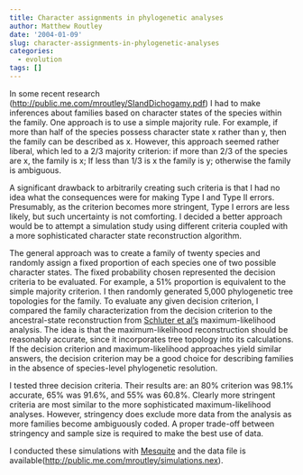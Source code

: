```yaml
---
title: Character assignments in phylogenetic analyses
author: Matthew Routley
date: '2004-01-09'
slug: character-assignments-in-phylogenetic-analyses
categories:
  - evolution
tags: []
---
```


<p>In some recent research (<a href="http://public.me.com/mroutley/SIandDichogamy.pdf">http://public.me.com/mroutley/SIandDichogamy.pdf</a>) I had to make inferences about families based on character states of the species within the family. One approach is to use a simple majority rule. For example, if more than half of the species possess character state x rather than y, then the family can be described as x. However, this approach seemed rather liberal, which led to a 2/3 majority criterion: if more than 2/3 of the species are x, the family is x; If less than 1/3 is x the family is y; otherwise the family is ambiguous.</p>

<p>A significant drawback to arbitrarily creating such criteria is that I had no idea what the consequences were for making Type I and Type II errors. Presumably, as the criterion becomes more stringent, Type I errors are less likely, but such uncertainty is not comforting. I decided a better approach would be to attempt a simulation study using different criteria coupled with a more sophisticated character state reconstruction algorithm.</p>

<p>The general approach was to create a family of twenty species and randomly assign a fixed proportion of each species one of two possible character states. The fixed probability chosen represented the decision criteria to be evaluated. For example, a 51% proportion is equivalent to the simple majority criterion. I then randomly generated 5,000 phylogenetic tree topologies for the family. To evaluate any given decision criterion, I compared the family characterization from the decision criterion to the ancestral-state reconstruction from <a href="http://links.jstor.org/sici?sici=0014-3820%28199712%2951%3A6%3C1699%3ALOASIA%3E2.0.CO%3B2-4">Schluter et al&#8217;s</a> maximum-likelihood analysis. The idea is that the maximum-likelihood reconstruction should be reasonably accurate, since it incorporates tree topology into its calculations. If the decision criterion and maximum-likelihood approaches yield similar answers, the decision criterion may be a good choice for describing families in the absence of species-level phylogenetic resolution.</p>

<p>I tested three decision criteria. Their results are: an 80% criterion was 98.1% accurate, 65% was 91.6%, and 55% was 60.8%. Clearly more stringent criteria are most similar to the more sophisticated maximum-likelihood analyses. However, stringency does exclude more data from the analysis as more families become ambiguously coded. A proper trade-off between stringency and sample size is required to make the best use of data.</p>

<p>I conducted these simulations with <a href="http://www.mesquiteproject.org">Mesquite</a> and the data file is available(<a href="http://public.me.com/mroutley/simulations.nex">http://public.me.com/mroutley/simulations.nex</a>).</p>